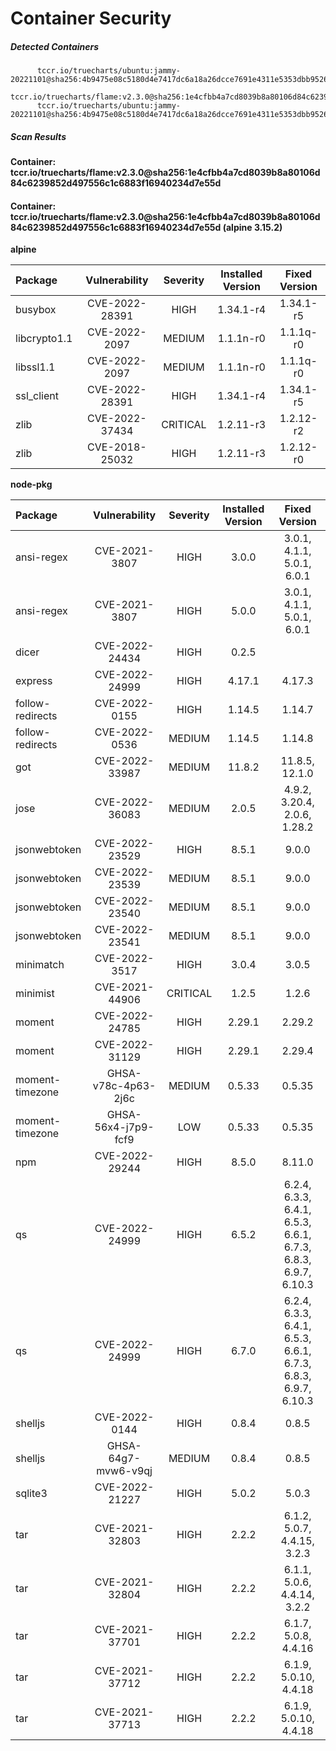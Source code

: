 # Container Security

##### Detected Containers

          tccr.io/truecharts/ubuntu:jammy-20221101@sha256:4b9475e08c5180d4e7417dc6a18a26dcce7691e4311e5353dbb952645c5ff43f
          tccr.io/truecharts/flame:v2.3.0@sha256:1e4cfbb4a7cd8039b8a80106d84c6239852d497556c1c6883f16940234d7e55d
          tccr.io/truecharts/ubuntu:jammy-20221101@sha256:4b9475e08c5180d4e7417dc6a18a26dcce7691e4311e5353dbb952645c5ff43f

##### Scan Results

**Container: tccr.io/truecharts/flame:v2.3.0@sha256:1e4cfbb4a7cd8039b8a80106d84c6239852d497556c1c6883f16940234d7e55d**

#### Container: tccr.io/truecharts/flame:v2.3.0@sha256:1e4cfbb4a7cd8039b8a80106d84c6239852d497556c1c6883f16940234d7e55d (alpine 3.15.2)
    

**alpine**

      
| Package         |    Vulnerability   |   Severity  |  Installed Version | Fixed Version |
|:----------------|:------------------:|:-----------:|:------------------:|:-------------:|
| busybox         |    CVE-2022-28391   |   HIGH  |  1.34.1-r4 | 1.34.1-r5 |
| libcrypto1.1         |    CVE-2022-2097   |   MEDIUM  |  1.1.1n-r0 | 1.1.1q-r0 |
| libssl1.1         |    CVE-2022-2097   |   MEDIUM  |  1.1.1n-r0 | 1.1.1q-r0 |
| ssl_client         |    CVE-2022-28391   |   HIGH  |  1.34.1-r4 | 1.34.1-r5 |
| zlib         |    CVE-2022-37434   |   CRITICAL  |  1.2.11-r3 | 1.2.12-r2 |
| zlib         |    CVE-2018-25032   |   HIGH  |  1.2.11-r3 | 1.2.12-r0 |

**node-pkg**

      
| Package         |    Vulnerability   |   Severity  |  Installed Version | Fixed Version |
|:----------------|:------------------:|:-----------:|:------------------:|:-------------:|
| ansi-regex         |    CVE-2021-3807   |   HIGH  |  3.0.0 | 3.0.1, 4.1.1, 5.0.1, 6.0.1 |
| ansi-regex         |    CVE-2021-3807   |   HIGH  |  5.0.0 | 3.0.1, 4.1.1, 5.0.1, 6.0.1 |
| dicer         |    CVE-2022-24434   |   HIGH  |  0.2.5 |  |
| express         |    CVE-2022-24999   |   HIGH  |  4.17.1 | 4.17.3 |
| follow-redirects         |    CVE-2022-0155   |   HIGH  |  1.14.5 | 1.14.7 |
| follow-redirects         |    CVE-2022-0536   |   MEDIUM  |  1.14.5 | 1.14.8 |
| got         |    CVE-2022-33987   |   MEDIUM  |  11.8.2 | 11.8.5, 12.1.0 |
| jose         |    CVE-2022-36083   |   MEDIUM  |  2.0.5 | 4.9.2, 3.20.4, 2.0.6, 1.28.2 |
| jsonwebtoken         |    CVE-2022-23529   |   HIGH  |  8.5.1 | 9.0.0 |
| jsonwebtoken         |    CVE-2022-23539   |   MEDIUM  |  8.5.1 | 9.0.0 |
| jsonwebtoken         |    CVE-2022-23540   |   MEDIUM  |  8.5.1 | 9.0.0 |
| jsonwebtoken         |    CVE-2022-23541   |   MEDIUM  |  8.5.1 | 9.0.0 |
| minimatch         |    CVE-2022-3517   |   HIGH  |  3.0.4 | 3.0.5 |
| minimist         |    CVE-2021-44906   |   CRITICAL  |  1.2.5 | 1.2.6 |
| moment         |    CVE-2022-24785   |   HIGH  |  2.29.1 | 2.29.2 |
| moment         |    CVE-2022-31129   |   HIGH  |  2.29.1 | 2.29.4 |
| moment-timezone         |    GHSA-v78c-4p63-2j6c   |   MEDIUM  |  0.5.33 | 0.5.35 |
| moment-timezone         |    GHSA-56x4-j7p9-fcf9   |   LOW  |  0.5.33 | 0.5.35 |
| npm         |    CVE-2022-29244   |   HIGH  |  8.5.0 | 8.11.0 |
| qs         |    CVE-2022-24999   |   HIGH  |  6.5.2 | 6.2.4, 6.3.3, 6.4.1, 6.5.3, 6.6.1, 6.7.3, 6.8.3, 6.9.7, 6.10.3 |
| qs         |    CVE-2022-24999   |   HIGH  |  6.7.0 | 6.2.4, 6.3.3, 6.4.1, 6.5.3, 6.6.1, 6.7.3, 6.8.3, 6.9.7, 6.10.3 |
| shelljs         |    CVE-2022-0144   |   HIGH  |  0.8.4 | 0.8.5 |
| shelljs         |    GHSA-64g7-mvw6-v9qj   |   MEDIUM  |  0.8.4 | 0.8.5 |
| sqlite3         |    CVE-2022-21227   |   HIGH  |  5.0.2 | 5.0.3 |
| tar         |    CVE-2021-32803   |   HIGH  |  2.2.2 | 6.1.2, 5.0.7, 4.4.15, 3.2.3 |
| tar         |    CVE-2021-32804   |   HIGH  |  2.2.2 | 6.1.1, 5.0.6, 4.4.14, 3.2.2 |
| tar         |    CVE-2021-37701   |   HIGH  |  2.2.2 | 6.1.7, 5.0.8, 4.4.16 |
| tar         |    CVE-2021-37712   |   HIGH  |  2.2.2 | 6.1.9, 5.0.10, 4.4.18 |
| tar         |    CVE-2021-37713   |   HIGH  |  2.2.2 | 6.1.9, 5.0.10, 4.4.18 |

